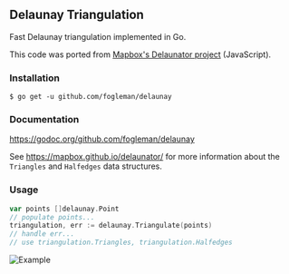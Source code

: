 ## Delaunay Triangulation

Fast Delaunay triangulation implemented in Go.

This code was ported from [Mapbox's Delaunator project](https://github.com/mapbox/delaunator) (JavaScript).

### Installation

    $ go get -u github.com/fogleman/delaunay

### Documentation

https://godoc.org/github.com/fogleman/delaunay

See https://mapbox.github.io/delaunator/ for more information about the `Triangles` and `Halfedges` data structures.

### Usage

```go
var points []delaunay.Point
// populate points...
triangulation, err := delaunay.Triangulate(points)
// handle err...
// use triangulation.Triangles, triangulation.Halfedges
```

![Example](https://i.imgur.com/xhfW1EV.png)
